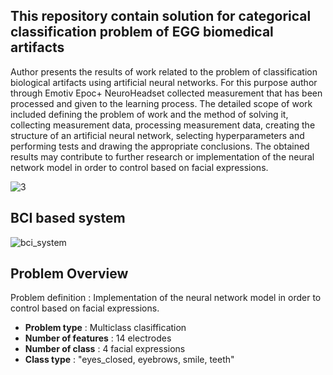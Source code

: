 ## This repository contain solution for categorical classification problem of EGG biomedical artifacts 

Author presents the results of work related to the problem of classification biological artifacts using artificial neural networks. For this purpose author through Emotiv Epoc+ NeuroHeadset collected measurement that has been processed and given to the learning process. The detailed scope of work included defining the problem of work and the method of solving it, collecting measurement data, processing measurement data, creating the structure of an artificial neural network, selecting hyperparameters and performing tests and drawing the appropriate conclusions. The obtained results may contribute to further research or implementation of the neural network model in order to control based on facial expressions. 

![3](https://user-images.githubusercontent.com/21131348/44955960-623c3e00-aebc-11e8-8e18-ad11f80edc63.png)


## BCI based system
![bci_system](https://user-images.githubusercontent.com/21131348/45600845-af172d00-ba03-11e8-8d69-a19c1f0ad02f.png)

## Problem Overview 

Problem definition : Implementation of the neural network model in order to control based on facial expressions. 

* **Problem type** : Multiclass clasiffication
* **Number of features** : 14 electrodes
* **Number of class** : 4 facial expressions
* **Class type**  : "eyes_closed, eyebrows, smile, teeth"
 
